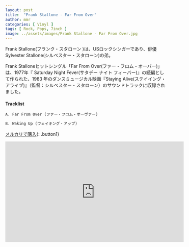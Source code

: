 ```yaml
---
layout: post
title:  "Frank Stallone - Far From Over"
author: mmr
categories: [ Vinyl ]
tags: [ Rock, Pops, 7inch ]
image: ../assets/images/Frank Stallone - Far From Over.jpg
---
```


Frank Stallone(フランク・スタローン )は、USロックシンガーであり、俳優Sylvester Stallone(シルベスター・スタローン)の弟。

Frank Stalloneヒットシングル「Far From Over(ファー・フロム・オーバー)」は、1977年『 Saturday Night Fever(サタデー ナイト フィーバー)』の続編として作られた、1983 年のダンスミュージカル映画『Staying Alive(ステイイング・アライブ)』（監督：シルベスター・スタローン）のサウンドトラックに収録されました。

#### Tracklist
```md
A. Far From Over (ファー・フロム・オーヴァー)

B. Waking Up (ウェイキング・アップ)
```

[メルカリで購入](https://jp.mercari.com/item/m34024592015?afid=6142608987){: .button1}

<iframe width="560" height="315" src="https://www.youtube.com/embed/KAv500Q6bfA?si=HS0K294sqBpGmzt_" title="YouTube video player" frameborder="0" allow="accelerometer; autoplay; clipboard-write; encrypted-media; gyroscope; picture-in-picture; web-share" referrerpolicy="strict-origin-when-cross-origin" allowfullscreen></iframe>